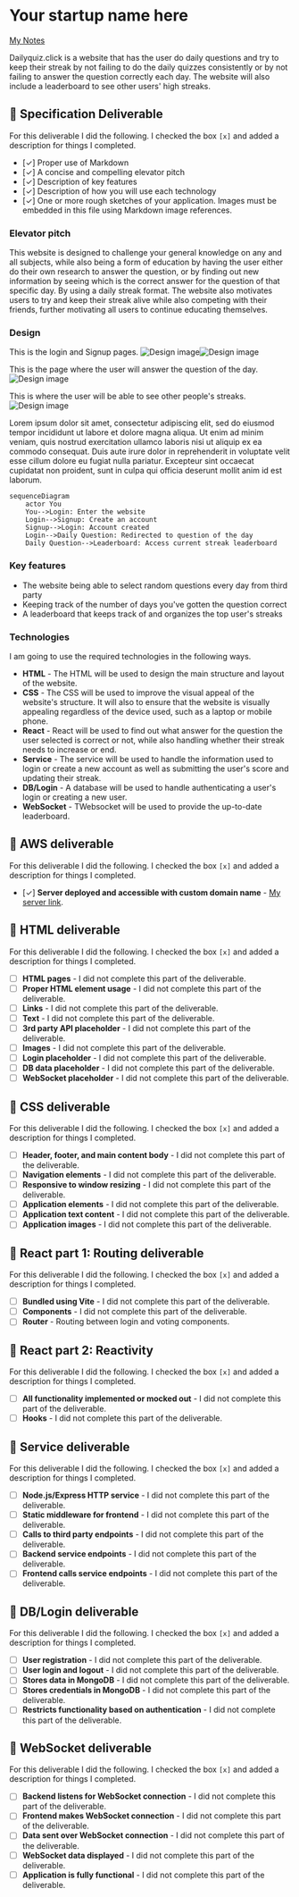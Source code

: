 # Your startup name here

[My Notes](notes.md)

Dailyquiz.click is a website that has the user do daily questions and try to keep their streak by not failing to do the daily quizzes consistently or by not failing to answer the question correctly each day. The website will also include a leaderboard to see other users' high streaks.

## 🚀 Specification Deliverable

For this deliverable I did the following. I checked the box `[x]` and added a description for things I completed.

- [✓] Proper use of Markdown
- [✓] A concise and compelling elevator pitch
- [✓] Description of key features
- [✓] Description of how you will use each technology
- [✓] One or more rough sketches of your application. Images must be embedded in this file using Markdown image references.

### Elevator pitch

This website is designed to challenge your general knowledge on any and all subjects, while also being a form of education by having the user either do their own research to answer the question, or by finding out new information by seeing which is the correct answer for the question of that specific day. By using a daily streak format. The website also motivates users to try and keep their streak alive while also competing with their friends, further motivating all users to continue educating themselves.

### Design
This is the login and Signup pages.
![Design image](Design-Login.png)![Design image](Design-Signup.png)

This is the page where the user will answer the question of the day.
![Design image](Design-Question.png)

This is where the user will be able to see other people's streaks.
![Design image](Design-Streak.png)


Lorem ipsum dolor sit amet, consectetur adipiscing elit, sed do eiusmod tempor incididunt ut labore et dolore magna aliqua. Ut enim ad minim veniam, quis nostrud exercitation ullamco laboris nisi ut aliquip ex ea commodo consequat. Duis aute irure dolor in reprehenderit in voluptate velit esse cillum dolore eu fugiat nulla pariatur. Excepteur sint occaecat cupidatat non proident, sunt in culpa qui officia deserunt mollit anim id est laborum.

```mermaid
sequenceDiagram
    actor You
    You-->Login: Enter the website
    Login-->Signup: Create an account
    Signup-->Login: Account created
    Login-->Daily Question: Redirected to question of the day
    Daily Question-->Leaderboard: Access current streak leaderboard
```

### Key features

- The website being able to select random questions every day from third party
- Keeping track of the number of days you've gotten the question correct
- A leaderboard that keeps track of and organizes the top user's streaks

### Technologies

I am going to use the required technologies in the following ways.

- **HTML** - The HTML will be used to design the main structure and layout of the website.
- **CSS** - The CSS will be used to improve the visual appeal of the website's structure. It will also to ensure that the website is visually appealing regardless of the device used, such as a laptop or mobile phone.
- **React** - React will be used to find out what answer for the question the user selected is correct or not, while also handling whether their streak needs to increase or end.
- **Service** - The service will be used to handle the information used to login or create a new account as well as submitting the user's score and updating their streak.
- **DB/Login** - A database will be used to handle authenticating a user's login or creating a new user.
- **WebSocket** - TWebsocket will be used to provide the up-to-date leaderboard.

## 🚀 AWS deliverable

For this deliverable I did the following. I checked the box `[x]` and added a description for things I completed.

- [✓] **Server deployed and accessible with custom domain name** - [My server link](https://dailyquiz.click).

## 🚀 HTML deliverable

For this deliverable I did the following. I checked the box `[x]` and added a description for things I completed.

- [ ] **HTML pages** - I did not complete this part of the deliverable.
- [ ] **Proper HTML element usage** - I did not complete this part of the deliverable.
- [ ] **Links** - I did not complete this part of the deliverable.
- [ ] **Text** - I did not complete this part of the deliverable.
- [ ] **3rd party API placeholder** - I did not complete this part of the deliverable.
- [ ] **Images** - I did not complete this part of the deliverable.
- [ ] **Login placeholder** - I did not complete this part of the deliverable.
- [ ] **DB data placeholder** - I did not complete this part of the deliverable.
- [ ] **WebSocket placeholder** - I did not complete this part of the deliverable.

## 🚀 CSS deliverable

For this deliverable I did the following. I checked the box `[x]` and added a description for things I completed.

- [ ] **Header, footer, and main content body** - I did not complete this part of the deliverable.
- [ ] **Navigation elements** - I did not complete this part of the deliverable.
- [ ] **Responsive to window resizing** - I did not complete this part of the deliverable.
- [ ] **Application elements** - I did not complete this part of the deliverable.
- [ ] **Application text content** - I did not complete this part of the deliverable.
- [ ] **Application images** - I did not complete this part of the deliverable.

## 🚀 React part 1: Routing deliverable

For this deliverable I did the following. I checked the box `[x]` and added a description for things I completed.

- [ ] **Bundled using Vite** - I did not complete this part of the deliverable.
- [ ] **Components** - I did not complete this part of the deliverable.
- [ ] **Router** - Routing between login and voting components.

## 🚀 React part 2: Reactivity

For this deliverable I did the following. I checked the box `[x]` and added a description for things I completed.

- [ ] **All functionality implemented or mocked out** - I did not complete this part of the deliverable.
- [ ] **Hooks** - I did not complete this part of the deliverable.

## 🚀 Service deliverable

For this deliverable I did the following. I checked the box `[x]` and added a description for things I completed.

- [ ] **Node.js/Express HTTP service** - I did not complete this part of the deliverable.
- [ ] **Static middleware for frontend** - I did not complete this part of the deliverable.
- [ ] **Calls to third party endpoints** - I did not complete this part of the deliverable.
- [ ] **Backend service endpoints** - I did not complete this part of the deliverable.
- [ ] **Frontend calls service endpoints** - I did not complete this part of the deliverable.

## 🚀 DB/Login deliverable

For this deliverable I did the following. I checked the box `[x]` and added a description for things I completed.

- [ ] **User registration** - I did not complete this part of the deliverable.
- [ ] **User login and logout** - I did not complete this part of the deliverable.
- [ ] **Stores data in MongoDB** - I did not complete this part of the deliverable.
- [ ] **Stores credentials in MongoDB** - I did not complete this part of the deliverable.
- [ ] **Restricts functionality based on authentication** - I did not complete this part of the deliverable.

## 🚀 WebSocket deliverable

For this deliverable I did the following. I checked the box `[x]` and added a description for things I completed.

- [ ] **Backend listens for WebSocket connection** - I did not complete this part of the deliverable.
- [ ] **Frontend makes WebSocket connection** - I did not complete this part of the deliverable.
- [ ] **Data sent over WebSocket connection** - I did not complete this part of the deliverable.
- [ ] **WebSocket data displayed** - I did not complete this part of the deliverable.
- [ ] **Application is fully functional** - I did not complete this part of the deliverable.
